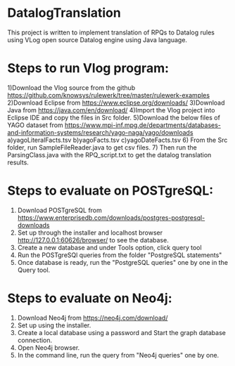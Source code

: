 # DatalogTranslation
This project is written to implement translation of RPQs to Datalog rules using VLog open source Datalog engine using Java language.

# Steps to run Vlog program:
1)Download the Vlog source from the github https://github.com/knowsys/rulewerk/tree/master/rulewerk-examples 
2)Download Eclipse from https://www.eclipse.org/downloads/
3)Download Java from https://java.com/en/download/
4)Import the Vlog project into Eclipse IDE and copy the files in Src folder.
5)Download the below files of YAGO dataset from https://www.mpi-inf.mpg.de/departments/databases-and-information-systems/research/yago-naga/yago/downloads
a)yagoLiteralFacts.tsv
b)yagoFacts.tsv
c)yagoDateFacts.tsv
6) From the Src folder, run SampleFileReader.java to get csv files.
7) Then run the ParsingClass.java with the RPQ_script.txt to get the datalog translation results.

# Steps to evaluate on POSTgreSQL:
1) Download POSTgreSQL from https://www.enterprisedb.com/downloads/postgres-postgresql-downloads
2) Set up through the installer and localhost browser http://127.0.0.1:60626/browser/ to see the database.
3) Create a new database and under Tools option, click query tool 
4) Run the POSTgreSQl queries from the folder "PostgreSQL statements"
5) Once database is ready, run the "PostgreSQL queries" one by one in the Query tool.

# Steps to evaluate on Neo4j:
1) Download Neo4j from https://neo4j.com/download/
2) Set up using the installer.
3) Create a local database using a password and Start the graph database connection.
4) Open Neo4j browser.
5) In the command line, run the query from "Neo4j queries" one by one.

